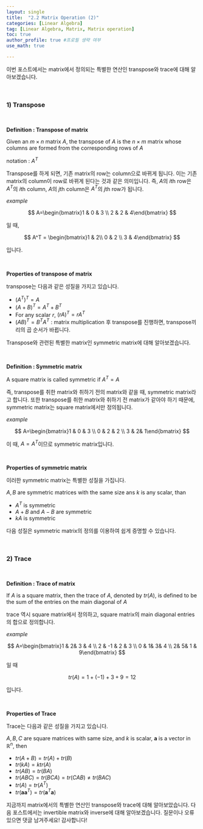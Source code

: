 ```yaml
---
layout: single
title:  "2.2 Matrix Operation (2)"
categories: [Linear Algebra]
tag: [Linear Algebra, Matrix, Matrix operation]
toc: true
author_profile: true #프로필 생략 여부
use_math: true

---
```








이번 포스트에서는 matrix에서 정의되는 특별한 연산인 transpose와 trace에 대해 알아보겠습니다.

<br/>



### 1) Transpose

<br/>



**Definition : Transpose of matrix**



Given an $m \times n$ matrix $A$, the transpose of $A$ is the $n \times m$ matrix whose columns are formed from the corresponding rows of $A$



notation : $A^T$



Transpose를 하게 되면, 기존 matrix의 row는 column으로 바뀌게 됩니다. 이는 기존 matrix의 column이 row로 바뀌게 된다는 것과 같은 의미입니다. 즉, $A$의 $i$th row은 $A^T$의 $i$th column, $A$의 $j$th column은 $A^T$의 $j$th row가 됩니다.



*example*


$$
A=\begin{bmatrix}1 & 0 & 3 \\ 2 & 2 & 4\end{bmatrix}
$$


일 때, 


$$
A^T = \begin{bmatrix}1 & 2\\ 0 & 2 \\ 3 & 4\end{bmatrix}
$$


입니다. 



<br/>



**Properties of transpose of matrix**



transpose는 다음과 같은 성질을 가지고 있습니다.



* $(A^T)^T=A$
* $(A+B)^T=A^T+B^T$
* For any scalar $r$, $(rA)^T=rA^T$
* $(AB)^T=B^TA^T$ : matrix multiplication 후 transpose를 진행하면, transpose끼리의 곱 순서가 바뀝니다.





Transpose와 관련된 특별한 matrix인 symmetric matrix에 대해 알아보겠습니다.



<br/>



**Definition : Symmetric matrix**



A square matrix is called symmetric if $A^T=A$



즉, transpose를 취한 matrix와 취하기 전의 matrix와 같을 때, symmetric matrix라고 합니다. 또한 transpose를 취한 matrix와 취하기 전 matrix가 같아야 하기 때문에, symmetric matrix는 square matrix에서만 정의됩니다.



*example*


$$
A=\begin{bmatrix}1 & 0 & 3 \\ 0 & 2 & 2 \\ 3 & 2& 1\end{bmatrix}
$$


이 때, $A=A^T$이므로 symmetric matrix입니다.



<br/>



**Properties of symmetric matrix**



이러한 symmetric matrix는 특별한 성질을 가집니다.



$A, B$ are symmetric matrices with the same size ans $k$ is any scalar, than



* $A^T$ is symmetric
* $A+B$ and $A-B$ are symmetric
* $kA$ is symmetric



다음 성질은 symmetric matrix의 정의를 이용하여 쉽게 증명할 수 있습니다.





<br/>



### 2) Trace

<br/>





**Definition : Trace of matrix**



If $A$ is a square matrix, then the trace of $A$, denoted by $tr(A)$, is defined to be the sum of the entries on the main diagonal of $A$



trace 역시 square matrix에서 정의하고, square matrix의 main diagonal entries의 합으로 정의합니다.





*example*


$$
A=\begin{bmatrix}1 & 2& 3 & 4 \\ 2 & -1 & 2 & 3 \\ 0 & 1& 3& 4 \\ 2& 5& 1 & 9\end{bmatrix}
$$


일 때


$$
tr(A)=1+(-1)+3+9=12
$$


입니다.



<br/>



**Properties of Trace**



Trace는 다음과 같은 성질을 가지고 있습니다.



$A, B, C$  are square matrices with same size, and $k$ is scalar, $\boldsymbol{a}$ is a vector in $\mathbb{R}^n$, then



* $tr(A+B)=tr(A)+tr(B)$
* $tr(kA)=ktr(A)$
* $tr(AB)=tr(BA)$
* $tr(ABC)=tr(BCA)=tr(CAB)\neq tr(BAC)$
* $tr(A)=tr(A^T)$
* $tr(\boldsymbol{a}\boldsymbol{a}^T)=tr(\boldsymbol{a}^T\boldsymbol{a})$





지금까지 matrix에서의 특별한 연산인 transpose와 trace에 대해 알아보았습니다. 다음 포스트에서는 invertible matrix와 inverse에 대해 알아보겠습니다. 질문이나 오류 있으면 댓글 남겨주세요! 감사합니다!